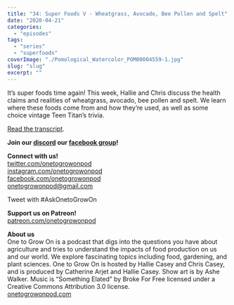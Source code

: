 ```yaml
---
title: "34: Super Foods V - Wheatgrass, Avocado, Bee Pollen and Spelt"
date: "2020-04-21"
categories: 
  - "episodes"
tags: 
  - "series"
  - "superfoods"
coverImage: "./Pomological_Watercolor_POM00004559-1.jpg"
slug: "slug"
excerpt: ""
---
```


It’s super foods time again! This week, Hallie and Chris discuss the health claims and realities of wheatgrass, avocado, bee pollen and spelt. We learn where these foods come from and how they’re used, as well as some choice vintage Teen Titan’s trivia.

[Read the transcript](https://onetogrowonpod.com/34-super-foods-v/).

**Join our [discord](http://onetogrowonpod.com/discord) our [facebook group](http://onetogrowonpod.com/group)!**

**Connect with us!**  
[twitter.com/onetogrowonpod](https://twitter.com/onetogrowonpod)  
[instagram.com/onetogrowonpod  
](https://instagram.com/onetogrowonpod)[facebook.com/onetogrowonpod  
](https://facebook.com/onetogrowonpod)[onetogrowonpod@gmail.com](mailto:onetogrowonpod@gmail.com)

Tweet with #AskOnetoGrowOn

**Support us on Patreon!**  
[patreon.com/onetogrowonpod](http://www.patreon.com/onetogrowonpod)

**About us**  
One to Grow On is a podcast that digs into the questions you have about agriculture and tries to understand the impacts of food production on us and our world. We explore fascinating topics including food, gardening, and plant sciences. One to Grow On is hosted by Hallie Casey and Chris Casey, and is produced by Catherine Arjet and Hallie Casey. Show art is by Ashe Walker. Music is “Something Elated” by Broke For Free licensed under a Creative Commons Attribution 3.0 license.  
[onetogrowonpod.com](https://www.onetogrowonpod.com)

